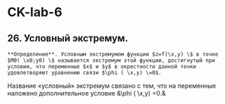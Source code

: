 # CK-lab-6
## 26. Условный экстремум.
	**Определение**. Условным экстремумом функции $z=f(\x,y) \$ в точке $M0( \x0;y0) \$ называется экстремум этой функции, достигнутый при условии, что переменные $x$ и $y$ в окрестности данной точки удовлетворяют уравнению связи $\phi ( \x,y) \=0$.
Название «условный» экстремум связано с тем, что на переменные наложено дополнительное условие &\phi ( \x,y) \=0.&
